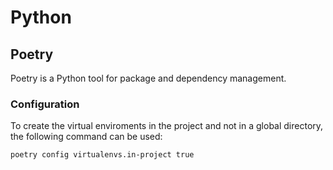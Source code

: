 # Python

## Poetry

Poetry is a Python tool for package and dependency management.

### Configuration

To create the virtual enviroments in the project and not in a global directory, the following command can be used:

```
poetry config virtualenvs.in-project true
```